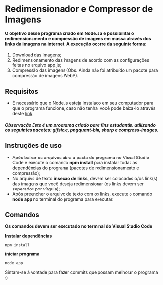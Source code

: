 # Redimensionador e Compressor de Imagens

#### O objetivo desse programa criado em Node.JS é possibilitar o redimensionamento e compressão de imagens em massa através dos links da imagens na internet. A execução ocorre da seguinte forma:
1. Download das imagens;
2. Redimensionamento das imagens de acordo com as configurações feitas no arquivo app.js;
3. Compressão das imagens (Obs. Ainda não foi atribuído um pacote para compressão de imagens WebP).

## Requisitos
- É necessário que o Node.js esteja instalado em seu computador para que o programa funcione, caso não tenha, você pode baixa-lo através deste [link](https://nodejs.org/en/download/)

##### Observação Este é um programa criado para fins estudantis, utilizando os seguintes pacotes: **gifsicle**, **pngquant-bin**, **sharp** e **compress-images**.

## Instruções de uso

- Após baixar os arquivos abra a pasta do programa no Visual Studio Code e execute o comando **npm install** para instalar todas as dependências do programa (pacotes de redimensionamento e compressão);
- No arquivo de texto **insecao de links**, devem ser colocados o/os link(s) das imagens que você deseja redimensionar (os links devem ser seperados por vírgula);
- Após preencher o arquivo de texto com os links, execute o comando **node app** no terminal do programa para executar.

## Comandos
**Os comandos devem ser executado no terminal do Visual Studio Code**

**Instalar dependências**
```
npm install
```

**Iniciar programa**
```
node app
```

Sintam-se à vontade para fazer commits que possam melhorar o programa :)
